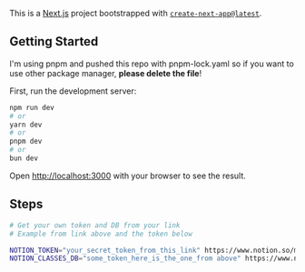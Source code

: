 This is a [Next.js](https://nextjs.org/) project bootstrapped with [`create-next-app@latest`](https://github.com/vercel/next.js/tree/canary/packages/create-next-app).

## Getting Started

I'm using pnpm and pushed this repo with pnpm-lock.yaml so if you want to use other package manager, **please delete the file**!

First, run the development server:

```bash
npm run dev
# or
yarn dev
# or
pnpm dev
# or
bun dev
```

Open [http://localhost:3000](http://localhost:3000) with your browser to see the result.

## Steps

```bash
# Get your own token and DB from your link
# Example from link above and the token below

NOTION_TOKEN="your_secret_token_from_this_link" https://www.notion.so/my-integrations
NOTION_CLASSES_DB="some_token_here_is_the_one_from above" https://www.notion.so/some_token_here_is_the_one_you_should_take?v=idk_what_is_this_dont_take
```
